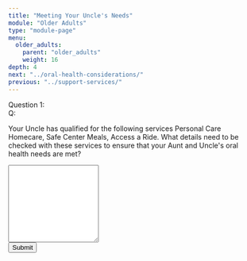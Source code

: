 ```yaml
---
title: "Meeting Your Uncle's Needs"
module: "Older Adults"
type: "module-page"
menu:
  older_adults:
    parent: "older_adults"
    weight: 16
depth: 4
next: "../oral-health-considerations/"
previous: "../support-services/"
---
```

<form method="post" action="."><div class="pageblock"><div class="cases"><div class="casetitle">Question 1:</div><div class="casecontent"><div class="casequestion"><div class="casequestion-text clearfix"><div class="q-mod5">Q:</div><div class="question-text"><p>Your Uncle has qualified for the following services Personal Care Homecare, Safe Center Meals, Access a Ride.  What details need to be checked with these services to ensure that your Aunt and Uncle's oral health needs are met?</p></div></div><textarea class="form-control" name="question147" rows="10"></textarea></div></div></div>

</div><div class="submit-container"><input class="btn btn-info btn-submit-section" type="submit" value="Submit" /></div></form>